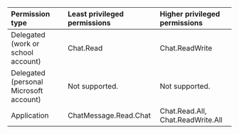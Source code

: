 |Permission type|Least privileged permissions|Higher privileged permissions|
|:---|:---|:---|
|Delegated (work or school account)|Chat.Read|Chat.ReadWrite|
|Delegated (personal Microsoft account)|Not supported.|Not supported.|
|Application|ChatMessage.Read.Chat|Chat.Read.All, Chat.ReadWrite.All|